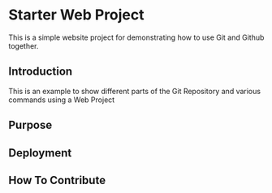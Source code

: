 # Starter Web Project

This is a simple website project for
demonstrating how to use Git and Github together.

## Introduction

This is an example to show different parts of the Git Repository
and various commands using a Web Project


## Purpose

## Deployment

## How To Contribute
